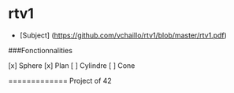 rtv1
====

* [Subject] (https://github.com/vchaillo/rtv1/blob/master/rtv1.pdf)

###Fonctionnalities

[x] Sphere
[x] Plan
[ ] Cylindre
[ ] Cone

=============
Project of 42


